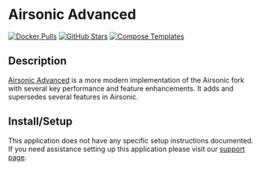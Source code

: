# Airsonic Advanced

[![Docker Pulls](https://img.shields.io/docker/pulls/linuxserver/airsonic-advanced?style=flat-square&color=607D8B&label=docker%20pulls&logo=docker)](https://hub.docker.com/r/linuxserver/airsonic-advanced)
[![GitHub Stars](https://img.shields.io/github/stars/linuxserver/docker-airsonic-advanced?style=flat-square&color=607D8B&label=github%20stars&logo=github)](https://github.com/linuxserver/docker-airsonic-advanced)
[![Compose Templates](https://img.shields.io/static/v1?style=flat-square&color=607D8B&label=compose&message=templates)](https://github.com/GhostWriters/DockSTARTer/tree/master/compose/.apps/airsonicadvanced)

## Description

[Airsonic Advanced](https://github.com/airsonic-advanced/airsonic-advanced) is a more modern implementation of the Airsonic fork with several key performance and feature enhancements. It adds and supersedes several features in Airsonic.

## Install/Setup

This application does not have any specific setup instructions documented. If
you need assistance setting up this application please visit our
[support page](https://dockstarter.com/basics/support/).
